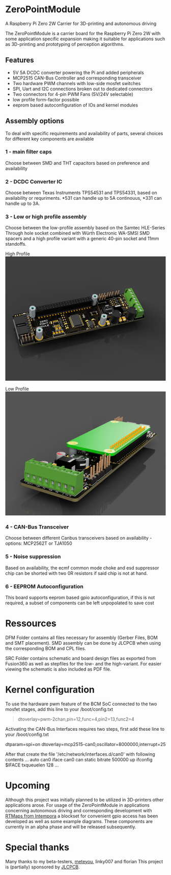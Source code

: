 # ZeroPointModule
 A Raspberry Pi Zero 2W Carrier for 3D-printing and autonomous driving
 
The ZeroPointModule is a carrier board for the Raspberry Pi Zero 2W with some application specific expansion making it suitable for applications such as 3D-printing and prototyping of perception algorithms.

## Features
- 5V 5A DCDC converter powering the Pi and added peripherals
- MCP2515 CAN-Bus Controller and corresponding transceiver
- Two hardware PWM channels with low-side mosfet switches
- SPI, Uart and I2C connections broken out to dedicated connectors
- Two connectors for 4-pin PWM Fans (5V/24V selectable)
- low profile form-factor possible
- eeprom based autoconfiguration of IOs and kernel modules


## Assembly options
To deal with specific requirements and availability of parts, several choices for different key components are available

### 1 - main filter caps
Choose between SMD and THT capacitors based on preference and availability

### 2 - DCDC Converter IC
Choose between Texas Instruments TPS54531 and TPS54331, based on availability or requriments. *531 can handle up to 5A continouus, *331 can handle up to 3A.

### 3 - Low or high profile assembly

Choose between the low-profile assembly based on the Samtec HLE-Series Through hole socket combined with Würth Electronic WA-SMSI SMD spacers and a high profile variant with a generic 40-pin socket and 11mm standoffs.

High Profile
![High Profile Variant](/DOC/PCB-HighV2_2022-Dec-26_01-16-51PM-000_CustomizedView3909409397.png)

Low Profile
![Low Profile Variant](/DOC/PCB-Low_2022-Dec-26_01-30-59PM-000_CustomizedView15816249176.png)

### 4 - CAN-Bus Transceiver
Choose between different Canbus transceivers based on availability - options: MCP2562T or TJA1050

### 5 - Noise suppression
Based on availability, the ecmf common mode choke and esd suppressor chip can be shorted with two 0R resistors if said chip is not at hand.

### 6 - EEPROM Autoconfiguration
This board supports eeprom based gpio autoconfiguration, if this is not required, a subset of components can be left unpopolated to save cost

# Ressources

DFM Folder contains all files necessary for assembly (Gerber Files, BOM and SMT placement). SMD assembly can be done by JLCPCB when using the corresponding BOM and CPL files.

SRC Folder contains schematic and board design files as exported from Fusion360 as well as stepfiles for the low- and the high-variant.
For easier viewing the schematic is also included as PDF file.

# Kernel configuration

To use the hardware pwm feature of the BCM SoC connected to the two mosfet stages, add this line to your /boot/config.txt
> dtoverlay=pwm-2chan,pin=12,func=4,pin2=13,func2=4

Activating the CAN-Bus Interfaces requires two steps, first add these line to your /boot/config.txt

dtparam=spi=on
dtoverlay=mcp2515-can0,oscillator=8000000,interrupt=25 

After that create the file '/etc/network/interfaces.d/can0' with following contents
...
auto can0
iface can0 can static
    bitrate 500000
    up ifconfig $IFACE txqueuelen 128
...

# Upcoming

Although this project was initially planned to be utilized in 3D-printers other applications arose. For usage of the ZeroPointModule in applications concerning autonomous driving and corresponding development with [RTMaps from Intempora](https://intempora.com/products/rtmaps/) a blockset for convenient gpio access has been developed as well as some example diagrams. These components are currently in an alpha phase and will be released subsequently.


# Special thanks

Many thanks to my beta-testers, [meteyou](https://github.com/meteyou), linky007 and florian
This project is (partially) sponsored by [JLCPCB](https://jlcpcb.com/).



